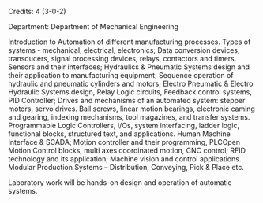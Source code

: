 Credits: 4 (3-0-2)

Department: Department of Mechanical Engineering

Introduction to Automation of different manufacturing processes. Types of systems - mechanical, electrical, electronics; Data conversion devices, transducers, signal processing devices, relays, contactors and timers. Sensors and their interfaces; Hydraulics & Pneumatic Systems design and their application to manufacturing equipment; Sequence operation of hydraulic and pneumatic cylinders and motors; Electro Pneumatic & Electro Hydraulic Systems design, Relay Logic circuits, Feedback control systems, PID Controller; Drives and mechanisms of an automated system: stepper motors, servo drives. Ball screws, linear motion bearings, electronic caming and gearing, indexing mechanisms, tool magazines, and transfer systems. Programmable Logic Controllers, I/Os, system interfacing, ladder logic, functional blocks, structured text, and applications. Human Machine Interface & SCADA; Motion controller and their programming, PLCOpen Motion Control blocks, multi axes coordinated motion, CNC control; RFID technology and its application; Machine vision and control applications. Modular Production Systems – Distribution, Conveying, Pick & Place etc.

Laboratory work will be hands-on design and operation of automatic systems.